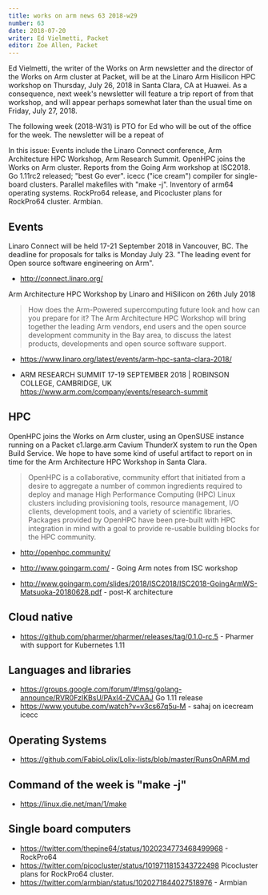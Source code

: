 ```yaml
---
title: works on arm news 63 2018-w29
number: 63
date: 2018-07-20
writer: Ed Vielmetti, Packet
editor: Zoe Allen, Packet
---
```


Ed Vielmetti, the writer of the Works on Arm newsletter and the director of
the Works on Arm cluster at Packet, will be at the Linaro Arm Hisilicon HPC
workshop on Thursday, July 26, 2018 in Santa Clara, CA at Huawei. As a
consequence, next week's newsletter will feature a trip report of from
that workshop, and will appear perhaps somewhat later than the usual time
on Friday, July 27, 2018.

The following week (2018-W31) is PTO for Ed who will be out of the office for
the week. The newsletter will be a repeat of 

In this issue: Events include the Linaro Connect conference, Arm Architecture HPC Workshop, 
Arm Research Summit. OpenHPC joins the Works on Arm cluster. Reports from the
Going Arm workshop at ISC2018. Go 1.11rc2 released; "best Go ever". icecc ("ice cream")
compiler for single-board clusters. Parallel makefiles with "make -j". 
Inventory of arm64 operating systems. RockPro64 release, and Picocluster plans for RockPro64 cluster. Armbian.

## Events

Linaro Connect will be held 17-21 September 2018 in Vancouver, BC. 
The deadline for proposals for talks is Monday July 23. 
"The leading event for Open source software engineering on Arm".

* http://connect.linaro.org/

Arm Architecture HPC Workshop by Linaro and HiSilicon on 26th July 2018

> How does the Arm-Powered supercomputing future look and how can you prepare for it? The Arm Architecture HPC Workshop will bring together the leading Arm vendors, end users and the open source development community in the Bay area, to discuss the latest products, developments and open source software support. 

* https://www.linaro.org/latest/events/arm-hpc-santa-clara-2018/

* ARM RESEARCH SUMMIT 17-19 SEPTEMBER 2018 | ROBINSON COLLEGE, CAMBRIDGE, UK https://www.arm.com/company/events/research-summit

## HPC

OpenHPC joins the Works on Arm cluster, using an OpenSUSE instance
running on a Packet c1.large.arm Cavium ThunderX system to run
the Open Build Service. We hope to have some kind of useful artifact
to report on in time for the Arm Architecture HPC Workshop in Santa Clara.

> OpenHPC is a collaborative, community effort that initiated from a desire to aggregate a number of common ingredients required to deploy and manage High Performance Computing (HPC) Linux clusters including provisioning tools, resource management, I/O clients, development tools, and a variety of scientific libraries. Packages provided by OpenHPC have been pre-built with HPC integration in mind with a goal to provide re-usable building blocks for the HPC community. 

* http://openhpc.community/

* http://www.goingarm.com/ - Going Arm notes from ISC workshop
* http://www.goingarm.com/slides/2018/ISC2018/ISC2018-GoingArmWS-Matsuoka-20180628.pdf - post-K architecture

## Cloud native 

* https://github.com/pharmer/pharmer/releases/tag/0.1.0-rc.5 - Pharmer with support for Kubernetes 1.11

## Languages and libraries

* https://groups.google.com/forum/#!msg/golang-announce/RVR0FzIKBsU/PAxl4-ZVCAAJ Go 1.11 release
* https://www.youtube.com/watch?v=v3cs67q5u-M - sahaj on icecream icecc

## Operating Systems

* https://github.com/FabioLolix/Lolix-lists/blob/master/RunsOnARM.md

## Command of the week is "make -j"

* https://linux.die.net/man/1/make

## Single board computers

* https://twitter.com/thepine64/status/1020234773468499968 - RockPro64
* https://twitter.com/picocluster/status/1019711815343722498 Picocluster plans for RockPro64 cluster.
* https://twitter.com/armbian/status/1020271844027518976 - Armbian 
